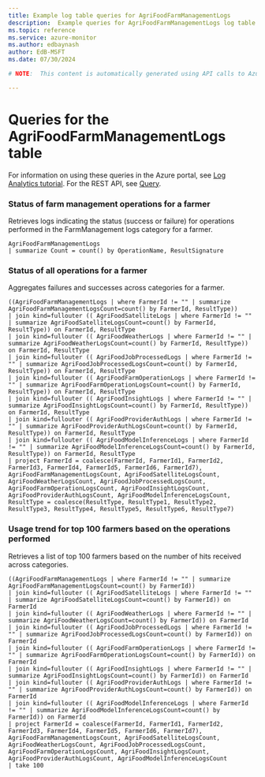 ```yaml
---
title: Example log table queries for AgriFoodFarmManagementLogs
description:  Example queries for AgriFoodFarmManagementLogs log table
ms.topic: reference
ms.service: azure-monitor
ms.author: edbaynash
author: EdB-MSFT
ms.date: 07/30/2024

# NOTE:  This content is automatically generated using API calls to Azure. Any edits made on these files will be overwritten in the next run of the script. 

---
```


# Queries for the AgriFoodFarmManagementLogs table

For information on using these queries in the Azure portal, see [Log Analytics tutorial](/azure/azure-monitor/logs/log-analytics-tutorial). For the REST API, see [Query](/rest/api/loganalytics/query).


### Status of farm management operations for a farmer  


Retrieves logs indicating the status (success or failure) for operations performed in the FarmManagement logs category for a farmer.  

```query
AgriFoodFarmManagementLogs
| summarize Count = count() by OperationName, ResultSignature

```



### Status of all operations for a farmer  


Aggregates failures and successes across categories for a farmer.  

```query
((AgriFoodFarmManagementLogs | where FarmerId != "" | summarize AgriFoodFarmManagementLogsCount=count() by FarmerId, ResultType))
| join kind=fullouter (( AgriFoodSatelliteLogs | where FarmerId != "" | summarize AgriFoodSatelliteLogsCount=count() by FarmerId, ResultType)) on FarmerId, ResultType
| join kind=fullouter (( AgriFoodWeatherLogs | where FarmerId != "" | summarize AgriFoodWeatherLogsCount=count() by FarmerId, ResultType)) on FarmerId, ResultType
| join kind=fullouter (( AgriFoodJobProcessedLogs | where FarmerId != "" | summarize AgriFoodJobProcessedLogsCount=count() by FarmerId, ResultType)) on FarmerId, ResultType
| join kind=fullouter (( AgriFoodFarmOperationLogs | where FarmerId != "" | summarize AgriFoodFarmOperationLogsCount=count() by FarmerId, ResultType)) on FarmerId, ResultType
| join kind=fullouter (( AgriFoodInsightLogs | where FarmerId != "" | summarize AgriFoodInsightLogsCount=count() by FarmerId, ResultType)) on FarmerId, ResultType
| join kind=fullouter (( AgriFoodProviderAuthLogs | where FarmerId != "" | summarize AgriFoodProviderAuthLogsCount=count() by FarmerId, ResultType)) on FarmerId, ResultType
| join kind=fullouter (( AgriFoodModelInferenceLogs | where FarmerId != "" | summarize AgriFoodModelInferenceLogsCount=count() by FarmerId, ResultType)) on FarmerId, ResultType
| project FarmerId = coalesce(FarmerId, FarmerId1, FarmerId2, FarmerId3, FarmerId4, FarmerId5, FarmerId6, FarmerId7), AgriFoodFarmManagementLogsCount, AgriFoodSatelliteLogsCount, AgriFoodWeatherLogsCount, AgriFoodJobProcessedLogsCount, AgriFoodFarmOperationLogsCount, AgriFoodInsightLogsCount, AgriFoodProviderAuthLogsCount, AgriFoodModelInferenceLogsCount, ResultType = coalesce(ResultType, ResultType1, ResultType2, ResultType3, ResultType4, ResultType5, ResultType6, ResultType7)

```



### Usage trend for top 100 farmers based on the operations performed  


Retrieves a list of top 100 farmers based on the number of hits received across categories.  

```query
((AgriFoodFarmManagementLogs | where FarmerId != "" | summarize AgriFoodFarmManagementLogsCount=count() by FarmerId))
| join kind=fullouter (( AgriFoodSatelliteLogs | where FarmerId != "" | summarize AgriFoodSatelliteLogsCount=count() by FarmerId)) on FarmerId
| join kind=fullouter (( AgriFoodWeatherLogs | where FarmerId != "" | summarize AgriFoodWeatherLogsCount=count() by FarmerId)) on FarmerId
| join kind=fullouter (( AgriFoodJobProcessedLogs | where FarmerId != "" | summarize AgriFoodJobProcessedLogsCount=count() by FarmerId)) on FarmerId
| join kind=fullouter (( AgriFoodFarmOperationLogs | where FarmerId != "" | summarize AgriFoodFarmOperationLogsCount=count() by FarmerId)) on FarmerId
| join kind=fullouter (( AgriFoodInsightLogs | where FarmerId != "" | summarize AgriFoodInsightLogsCount=count() by FarmerId)) on FarmerId
| join kind=fullouter (( AgriFoodProviderAuthLogs | where FarmerId != "" | summarize AgriFoodProviderAuthLogsCount=count() by FarmerId)) on FarmerId
| join kind=fullouter (( AgriFoodModelInferenceLogs | where FarmerId != "" | summarize AgriFoodModelInferenceLogsCount=count() by FarmerId)) on FarmerId
| project FarmerId = coalesce(FarmerId, FarmerId1, FarmerId2, FarmerId3, FarmerId4, FarmerId5, FarmerId6, FarmerId7), AgriFoodFarmManagementLogsCount, AgriFoodSatelliteLogsCount, AgriFoodWeatherLogsCount, AgriFoodJobProcessedLogsCount, AgriFoodFarmOperationLogsCount, AgriFoodInsightLogsCount, AgriFoodProviderAuthLogsCount, AgriFoodModelInferenceLogsCount
| take 100 

```

